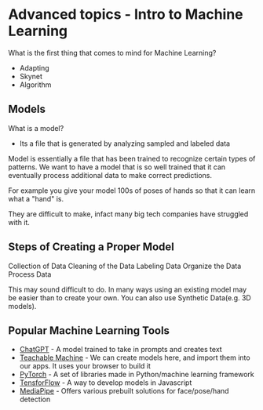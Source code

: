 # Advanced topics - Intro to Machine Learning

What is the first thing that comes to mind for Machine Learning?
- Adapting
- Skynet
- Algorithm

## Models

What is a model?

- Its a file that is generated by analyzing sampled and labeled data

Model is essentially a file that has been trained to recognize certain types of patterns. We want to have a model that is so well trained that it can eventually process additional data to make correct predictions.

For example you give your model 100s of poses of hands so that it can learn what a "hand" is.

They are difficult to make, infact many big tech companies have struggled with it.

## Steps of Creating a Proper Model

Collection of Data
Cleaning of the Data
Labeling Data
Organize the Data
Process Data

This may sound difficult to do. In many ways using an existing model may be easier than to create your own.
You can also use Synthetic Data(e.g. 3D models).

## Popular Machine Learning Tools
- [ChatGPT](https://openai.com/blog/chatgpt/) - A model trained to take in prompts and creates text 
- [Teachable Machine](https://teachablemachine.withgoogle.com/) - We can create models here, and import them into our apps. It uses your browser to build it
- [PyTorch](https://pytorch.org/) - A set of libraries made in Python/machine learning framework
- [TensforFlow](https://www.tensorflow.org/js) - A way to develop models in Javascript
- [MediaPipe](https://google.github.io/mediapipe/) - Offers various prebuilt solutions for face/pose/hand detection



